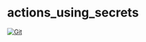 # actions_using_secrets

[![Git](https://app.soluble.cloud/api/v1/public/badges/b73f143d-6fb1-43ec-a55d-2acb77802a77.svg?orgId=650162616495)](https://app.soluble.cloud/repos/details/github.com/james-leha/actions_using_secrets?orgId=650162616495)  
